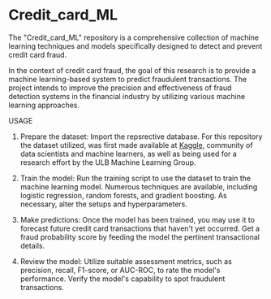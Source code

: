 # Credit_card_ML
The "Credit_card_ML" repository is a comprehensive collection of machine learning techniques and models specifically designed to detect and prevent credit card fraud.


In the context of credit card fraud, the goal of this research is to provide a machine learning-based system to predict fraudulent transactions.
The project intends to improve the precision and effectiveness of fraud detection systems in the financial industry by utilizing various machine learning approaches.


USAGE

1) Prepare the dataset:
Import the repsrective database. For this repository the dataset utilized, was first made available at [Kaggle](https://www.kaggle.com/datasets/mlg-ulb/creditcardfraud?datasetId=310&sortBy=voteCount),
community of data scientists and machine learners, as well as being used for a research effort by the ULB Machine Learning Group.

2) Train the model: 
Run the training script to use the dataset to train the machine learning model. 
Numerous techniques are available, including logistic regression, random forests, and gradient boosting. 
As necessary, alter the setups and hyperparameters.

3) Make predictions:
Once the model has been trained, you may use it to forecast future credit card transactions that haven't yet occurred. 
Get a fraud probability score by feeding the model the pertinent transactional details.

4) Review the model: Utilize suitable assessment metrics, such as precision, recall, F1-score, or AUC-ROC, to rate the model's performance. 
Verify the model's capability to spot fraudulent transactions.

